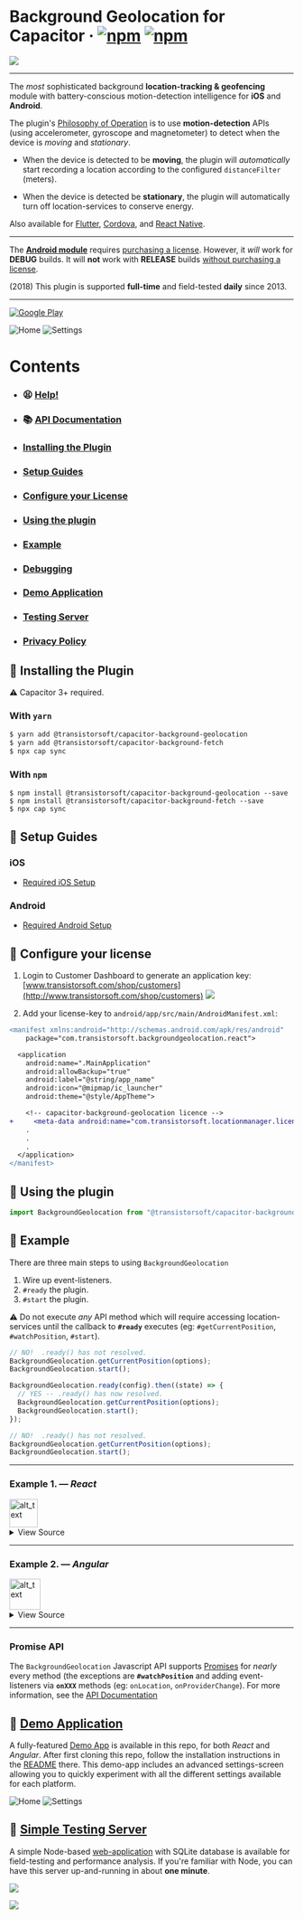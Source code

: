 Background Geolocation for Capacitor &middot; [![npm](https://img.shields.io/npm/dm/@transistorsoft/capacitor-background-geolocation.svg)]() [![npm](https://img.shields.io/npm/v/@transistorsoft/capacitor-background-geolocation.svg)]()
============================================================================

[![](https://dl.dropboxusercontent.com/s/nm4s5ltlug63vv8/logo-150-print.png?dl=1)](https://www.transistorsoft.com)

-------------------------------------------------------------------------------

The *most* sophisticated background **location-tracking & geofencing** module with battery-conscious motion-detection intelligence for **iOS** and **Android**.

The plugin's [Philosophy of Operation](../../wiki/Philosophy-of-Operation) is to use **motion-detection** APIs (using accelerometer, gyroscope and magnetometer) to detect when the device is *moving* and *stationary*.

- When the device is detected to be **moving**, the plugin will *automatically* start recording a location according to the configured `distanceFilter` (meters).

- When the device is detected be **stationary**, the plugin will automatically turn off location-services to conserve energy.

Also available for [Flutter](https://github.com/transistorsoft/flutter_background_geolocation), [Cordova](https://github.com/transistorsoft/cordova-background-geolocation-lt), and [React Native](https://github.com/transistorsoft/capacitor-background-geolocation).

----------------------------------------------------------------------------

The **[Android module](http://www.transistorsoft.com/shop/products/capacitor-background-geolocation)** requires [purchasing a license](http://www.transistorsoft.com/shop/products/capacitor-background-geolocation).  However, it *will* work for **DEBUG** builds.  It will **not** work with **RELEASE** builds [without purchasing a license](http://www.transistorsoft.com/shop/products/capacitor-background-geolocation).

(2018) This plugin is supported **full-time** and field-tested **daily** since 2013.

----------------------------------------------------------------------------

[![Google Play](https://dl.dropboxusercontent.com/s/80rf906x0fheb26/google-play-icon.png?dl=1)](https://play.google.com/store/apps/details?id=com.transistorsoft.backgroundgeolocation.react)

![Home](https://dl.dropboxusercontent.com/s/wa43w1n3xhkjn0i/home-framed-350.png?dl=1)
![Settings](https://dl.dropboxusercontent.com/s/8oad228siog49kt/settings-framed-350.png?dl=1)

# Contents
- ### 😫 [Help!](../../wiki/Help)
- ### :books: [API Documentation](https://transistorsoft.github.io/capacitor-background-geolocation)
- ### [Installing the Plugin](#large_blue_diamond-installing-the-plugin)
- ### [Setup Guides](#large_blue_diamond-setup-guides)
- ### [Configure your License](#large_blue_diamond-configure-your-license)
- ### [Using the plugin](#large_blue_diamond-using-the-plugin)
- ### [Example](#large_blue_diamond-example)
- ### [Debugging](../../wiki/Debugging)
- ### [Demo Application](#large_blue_diamond-demo-application)
- ### [Testing Server](#large_blue_diamond-simple-testing-server)
- ### [Privacy Policy](help/PRIVACY_POLICY.md)

## :large_blue_diamond: Installing the Plugin

:warning: Capacitor 3+ required.

### With `yarn`

```bash
$ yarn add @transistorsoft/capacitor-background-geolocation
$ yarn add @transistorsoft/capacitor-background-fetch
$ npx cap sync
```

### With `npm`
```console
$ npm install @transistorsoft/capacitor-background-geolocation --save
$ npm install @transistorsoft/capacitor-background-fetch --save
$ npx cap sync
```

## :large_blue_diamond: Setup Guides

### iOS
- [Required iOS Setup](help/INSTALL-IOS.md)

### Android
- [Required Android Setup](help/INSTALL-ANDROID.md)


## :large_blue_diamond: Configure your license

1. Login to Customer Dashboard to generate an application key:
[www.transistorsoft.com/shop/customers](http://www.transistorsoft.com/shop/customers)
![](https://gallery.mailchimp.com/e932ea68a1cb31b9ce2608656/images/b2696718-a77e-4f50-96a8-0b61d8019bac.png)

2. Add your license-key to `android/app/src/main/AndroidManifest.xml`:

```diff
<manifest xmlns:android="http://schemas.android.com/apk/res/android"
    package="com.transistorsoft.backgroundgeolocation.react">

  <application
    android:name=".MainApplication"
    android:allowBackup="true"
    android:label="@string/app_name"
    android:icon="@mipmap/ic_launcher"
    android:theme="@style/AppTheme">

    <!-- capacitor-background-geolocation licence -->
+     <meta-data android:name="com.transistorsoft.locationmanager.license" android:value="YOUR_LICENCE_KEY_HERE" />
    .
    .
    .
  </application>
</manifest>
```

## :large_blue_diamond: Using the plugin ##

```javascript
import BackgroundGeolocation from "@transistorsoft/capacitor-background-geolocation";
```

## :large_blue_diamond: Example

There are three main steps to using `BackgroundGeolocation`
1. Wire up event-listeners.
2. `#ready` the plugin.
3. `#start` the plugin.

:warning: Do not execute *any* API method which will require accessing location-services until the callback to **`#ready`** executes (eg: `#getCurrentPosition`, `#watchPosition`, `#start`).


```javascript
// NO!  .ready() has not resolved.
BackgroundGeolocation.getCurrentPosition(options);
BackgroundGeolocation.start();

BackgroundGeolocation.ready(config).then((state) => {
  // YES -- .ready() has now resolved.
  BackgroundGeolocation.getCurrentPosition(options);
  BackgroundGeolocation.start();  
});

// NO!  .ready() has not resolved.
BackgroundGeolocation.getCurrentPosition(options);
BackgroundGeolocation.start();
```
---------------------------------------------------------------------------------------------

### Example 1. &mdash; *React*

<img alt="alt_text" width="50px" src="https://hackr.io/tutorials/react/logo-react.svg?ver=1610114789" />

<details>
  <summary>View Source</summary>

```typescript
import {
  IonContent,
  IonHeader,
  IonPage,
  IonTitle,
  IonToolbar,
  IonButtons,
  IonToggle,
  IonItemDivider,
  IonLabel
} from '@ionic/react';

import React from "react";

import BackgroundGeolocation, {
  Subscription
} from "@transistorsoft/capacitor-background-geolocation";

const HelloWorld: React.FC = () => {
  const [ready, setReady] = React.useState(false);
  const [enabled, setEnabled] = React.useState(false);
  const [events, setEvents] = React.useState<any[]>([]);

  const addEvent = (name: string, event:any) => {
    setEvents(previous => [...previous, {
      name: name,
      json: JSON.stringify(event, null, 2)
    }]);
  }

  React.useEffect(() => {
    /// 1.  Subscribe to events.
    const onLocation:Subscription = BackgroundGeolocation.onLocation((location) => {
      addEvent('onLocation', location);
    })

    const onMotionChange:Subscription = BackgroundGeolocation.onMotionChange((event) => {
      addEvent('onMotionChange', event);
    });

    const onActivityChange:Subscription = BackgroundGeolocation.onActivityChange((event) => {
      addEvent('onActivityChange', event);
    })

    const onProviderChange:Subscription = BackgroundGeolocation.onProviderChange((event) => {
      addEvent('onProviderChange', event);
    })

    /// 2. ready the plugin.
    BackgroundGeolocation.ready({
      // Geolocation Config
      desiredAccuracy: BackgroundGeolocation.DESIRED_ACCURACY_HIGH,
      distanceFilter: 10,
      // Activity Recognition
      stopTimeout: 5,
      // Application config
      debug: true, // <-- enable this hear sounds for background-geolocation life-cycle.
      logLevel: BackgroundGeolocation.LOG_LEVEL_VERBOSE,
      stopOnTerminate: false,   // <-- Allow the background-service to continue tracking when user closes the app.
      startOnBoot: true,        // <-- Auto start tracking when device is powered-up.
    }).then((state) => {
      setReady(true);
      setEnabled(state.enabled)
      addEvent('State', state);
    });

    return () => {
      // Remove BackgroundGeolocation event-subscribers when the View is removed or refreshed
      // during development live-reload.  Without this, event-listeners will accumulate with
      // each refresh during live-reload.
      onLocation.remove();
      onMotionChange.remove();
      onActivityChange.remove();
      onProviderChange.remove();
    }
  }, []);

  /// 3. start / stop BackgroundGeolocation
  React.useEffect(() => {
    if (!ready) { return }

    if (enabled) {
      BackgroundGeolocation.start();
    } else {
      BackgroundGeolocation.stop();
      setEvents([]);
    }
  }, [enabled]);

  return (
    <IonPage>
      <IonHeader>
        <IonToolbar>
          <IonButtons slot="end">
            <IonLabel>Toggle to <code>{(enabled ? 'stop()' : 'start()')}</code> &mdash;&gt;</IonLabel>
            <IonToggle checked={enabled} onIonChange={e => setEnabled(e.detail.checked)}/>
          </IonButtons>
        </IonToolbar>
      </IonHeader>
      <IonContent fullscreen>
        <div style={{padding:10}}>
        { events.slice().reverse().map((event, i) => (
          <div key={i}>
            <p><strong>{event.name}</strong></p>
            <small><pre><code>{event.json}</code></pre></small>
            <IonItemDivider />
          </div>
        ))}
        </div>
      </IonContent>
    </IonPage>
  )
}
```

</details>

---------------------------------------------------------------------------------------------

### Example 2. &mdash; *Angular*

<img alt="alt_text" width="55px" src="https://dl.dropbox.com/s/w4hw88clxqmlis2/angular-logo.svg?dl=1" />

<details>
  <summary>View Source</summary>

```typescript
import {
  Component, 
  NgZone,
  OnDestroy
} from '@angular/core'

import BackgroundGeolocation, {
  Location,
  Subscription
} from "@transistorsoft/capacitor-background-geolocation";

@Component({
  selector: 'hello-world',
  template: `
    <ion-header>
      <ion-toolbar>
        <ion-buttons slot="end">
          <ion-label>Toggle to <code>{{(enabled ? 'stop()' : 'start()')}}</code> &mdash;&gt;</ion-label>
          <ion-toggle [(ngModel)]="enabled" (ionChange)="onToggleEnabled()" style="display:block;"></ion-toggle>
        </ion-buttons>
      </ion-toolbar>
    </ion-header>
    <ion-content fullscreen>
      <div *ngFor="let event of events.slice().reverse()" style="padding:10px">
        <div>
          <p><strong>{{event.name}}</strong></p>
          <small><pre><code>{{event.json}}</code></pre></small>
          <ion-item-divider></ion-item-divider>
        </div>
      </div>
    </ion-content>
  `,
  styles: []
})

export class HelloWorldPage implements OnDestroy {
  ready:boolean = false;
  enabled:boolean = false;
  events:any = [];
  subscriptions:Subscription[] = [];

  constructor(private zone:NgZone) {}

  /// WARNING:  DO NOT Use ionViewWillEnter to configure the SDK -- use ngAfterContentInit.  
  /// ionViewWillEnter only executes when the app is brought to the foreground.  
  /// It will NOT execute when the app is launched in the background, as the SDK will often do.
  /// 
  ngAfterContentInit() {
    /// Step 1:  Subscribe to BackgroundGeolocation events.
    this.subscriptions.push(BackgroundGeolocation.onLocation((location) => {
      this.addEvent('onLocation', location);
    }))

    this.subscriptions.push(BackgroundGeolocation.onMotionChange((event) => {
      this.addEvent('onMotionChange', event);
    }))

    this.subscriptions.push(BackgroundGeolocation.onActivityChange((event) => {
      this.addEvent('onActivityChange', event);
    }))

    this.subscriptions.push(BackgroundGeolocation.onProviderChange((event) => {
      this.addEvent('onProviderChange', event);
    }))

    /// Step 2:  Ready the plugin.
    BackgroundGeolocation.ready({
      // Geolocation Config
      desiredAccuracy: BackgroundGeolocation.DESIRED_ACCURACY_HIGH,
      distanceFilter: 10,
      // Activity Recognition
      stopTimeout: 5,
      // Application config
      debug: true, // <-- enable this hear sounds for background-geolocation life-cycle.
      logLevel: BackgroundGeolocation.LOG_LEVEL_VERBOSE,
      stopOnTerminate: false,   // <-- Allow the background-service to continue tracking when user closes the app.
      startOnBoot: true,        // <-- Auto start tracking when device is powered-up.
    }).then((state) => {
      // BackgroundGeolocation is now ready to use.
      this.ready = true;
      this.enabled = state.enabled;
      this.addEvent('State', state);
    });
  }

  /// When view is destroyed, be sure to .remove() all BackgroundGeolocation
  /// event-subscriptions.
  ngOnDestroy() {
    this.subscriptions.forEach((subscription:Subscription) => {
      subscription.remove();
    })
  }

  /// Add an event to the view.
  addEvent(name:string, event:any) {
    this.zone.run(() => {
      this.events.push({
        name: name, 
        json: JSON.stringify(event, null, 2)
      })  
    })    
  }

  /// Toggle the plugin on/off.
  onToggleEnabled() {
    if (!this.ready) { return }

    this.events = [];
    if (this.enabled) {
      BackgroundGeolocation.start().then((state) => {
        this.addEvent('State', state);
      })
    } else {
      BackgroundGeolocation.stop().then((state) => {
        this.addEvent('State', state);
      })
    }
  }
}
```

</details>

---------------------------------------------------------------------------------------------

### Promise API

The `BackgroundGeolocation` Javascript API supports [Promises](https://developer.mozilla.org/en-US/docs/Web/JavaScript/Reference/Global_Objects/Promise) for *nearly* every method (the exceptions are **`#watchPosition`** and adding event-listeners via **`onXXX`** methods (eg: `onLocation`, `onProviderChange`).  For more information, see the [API Documentation](https://transistorsoft.github.io/capacitor-background-geolocation)


## :large_blue_diamond: [Demo Application](./example)

A fully-featured [Demo App](./example) is available in this repo, for both *React* and *Angular*.  After first cloning this repo, follow the installation instructions in the [README](./example/README.md) there.  This demo-app includes an advanced settings-screen allowing you to quickly experiment with all the different settings available for each platform.

![Home](https://dl.dropboxusercontent.com/s/wa43w1n3xhkjn0i/home-framed-350.png?dl=1)
![Settings](https://dl.dropboxusercontent.com/s/8oad228siog49kt/settings-framed-350.png?dl=1)


## :large_blue_diamond: [Simple Testing Server](https://github.com/transistorsoft/background-geolocation-console)

A simple Node-based [web-application](https://github.com/transistorsoft/background-geolocation-console) with SQLite database is available for field-testing and performance analysis.  If you're familiar with Node, you can have this server up-and-running in about **one minute**.

![](https://dl.dropboxusercontent.com/s/px5rzz7wybkv8fs/background-geolocation-console-map.png?dl=1)

![](https://dl.dropboxusercontent.com/s/tiy5b2oivt0np2y/background-geolocation-console-grid.png?dl=1)

